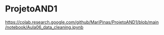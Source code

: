 # ProjetoAND1

https://colab.research.google.com/github/MariPinas/ProjetoAND1/blob/main/notebook/Aula06_data_cleaning.ipynb
